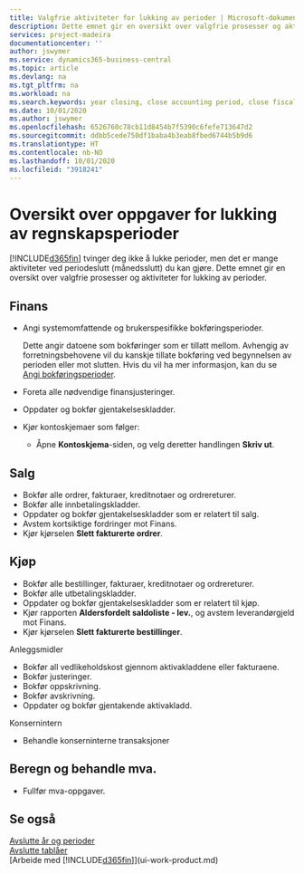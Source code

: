 ```yaml
---
title: Valgfrie aktiviteter for lukking av perioder | Microsoft-dokumentasjon
description: Dette emnet gir en oversikt over valgfrie prosesser og aktiviteter for lukking av regnskapsperioder i Business Central.
services: project-madeira
documentationcenter: ''
author: jswymer
ms.service: dynamics365-business-central
ms.topic: article
ms.devlang: na
ms.tgt_pltfrm: na
ms.workload: na
ms.search.keywords: year closing, close accounting period, close fiscal year, aging, creditor payments, vendor payments
ms.date: 10/01/2020
ms.author: jswymer
ms.openlocfilehash: 6526760c78cb11d8454b7f5390c6fefe713647d2
ms.sourcegitcommit: ddbb5cede750df1baba4b3eab8fbed6744b5b9d6
ms.translationtype: HT
ms.contentlocale: nb-NO
ms.lasthandoff: 10/01/2020
ms.locfileid: "3918241"
---
```

# <a name="overview-of-tasks-to-close-accounting-periods"></a>Oversikt over oppgaver for lukking av regnskapsperioder
[!INCLUDE[d365fin](includes/d365fin_md.md)] tvinger deg ikke å lukke perioder, men det er mange aktiviteter ved periodeslutt (månedsslutt) du kan gjøre. Dette emnet gir en oversikt over valgfrie prosesser og aktiviteter for lukking av perioder.  

## <a name="general-ledger"></a>Finans
* Angi systemomfattende og brukerspesifikke bokføringsperioder.  

    Dette angir datoene som bokføringer som er tillatt mellom. Avhengig av forretningsbehovene vil du kanskje tillate bokføring ved begynnelsen av perioden eller mot slutten. Hvis du vil ha mer informasjon, kan du se [Angi bokføringsperioder](finance-how-specify-posting-periods.md).  
* Foreta alle nødvendige finansjusteringer.  
* Oppdater og bokfør gjentakelseskladder.  
  <!--* Process Consolidations-->
* Kjør kontoskjemaer som følger:  
  * Åpne **Kontoskjema**-siden, og velg deretter handlingen **Skriv ut**.  

## <a name="sales-and-receivables"></a>Salg
* Bokfør alle ordrer, fakturaer, kreditnotaer og ordrereturer.  
* Bokfør alle innbetalingskladder.  
* Oppdater og bokfør gjentakelseskladder som er relatert til salg.  
* Avstem kortsiktige fordringer mot Finans.  
* Kjør kjørselen **Slett fakturerte ordrer**.  

## <a name="purchases-and-payables"></a>Kjøp
* Bokfør alle bestillinger, fakturaer, kreditnotaer og ordrereturer.  
* Bokfør alle utbetalingskladder.  
* Oppdater og bokfør gjentakelseskladder som er relatert til kjøp.  
* Kjør rapporten **Aldersfordelt saldoliste - lev.**, og avstem leverandørgjeld mot Finans.  
* Kjør kjørselen **Slett fakturerte bestillinger**.  

Anleggsmidler
* Bokfør all vedlikeholdskost gjennom aktivakladdene eller fakturaene.
* Bokfør justeringer.
* Bokfør oppskrivning.
* Bokfør avskrivning.
* Oppdater og bokfør gjentakende aktivakladd.

Konsernintern
* Behandle konserninterne transaksjoner

## <a name="calculate-and-process-sales-tax"></a>Beregn og behandle mva.
* Fullfør mva-oppgaver.  

## <a name="see-also"></a>Se også
[Avslutte år og perioder](year-close-years-periods.md)  
[Avslutte tablåer](year-close-books.md)  
[Arbeide med [!INCLUDE[d365fin](includes/d365fin_md.md)]](ui-work-product.md)
